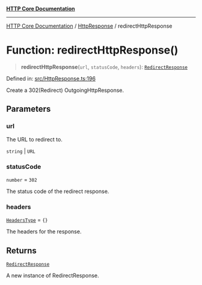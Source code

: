 [**HTTP Core Documentation**](../../README.md)

***

[HTTP Core Documentation](../../README.md) / [HttpResponse](../README.md) / redirectHttpResponse

# Function: redirectHttpResponse()

> **redirectHttpResponse**(`url`, `statusCode`, `headers`): [`RedirectResponse`](../../RedirectResponse/classes/RedirectResponse.md)

Defined in: [src/HttpResponse.ts:196](https://github.com/stonemjs/http-core/blob/0d24f1311c8ffc69c0f21ab48badb00539c57ea4/src/HttpResponse.ts#L196)

Create a 302(Redirect) OutgoingHttpResponse.

## Parameters

### url

The URL to redirect to.

`string` | `URL`

### statusCode

`number` = `302`

The status code of the redirect response.

### headers

[`HeadersType`](../../declarations/type-aliases/HeadersType.md) = `{}`

The headers for the response.

## Returns

[`RedirectResponse`](../../RedirectResponse/classes/RedirectResponse.md)

A new instance of RedirectResponse.
